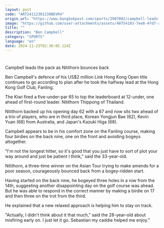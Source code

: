 ```yaml
---
layout: post
code: "ART24112301238BEVR4"
origin_url: "https://www.bangkokpost.com/sports/2907082/campbell-leads-the-pack-as-nitithorn-bounces-back"
image: "https://github.com/user-attachments/assets/40754193-7ee8-4fd7-a8e9-cf255f6727a5"
title: ""
description: "Ben Campbell"
category: "SPORTS"
language: "en"
date: 2024-11-23T02:30:05.124Z
---
```


# 

Campbell leads the pack as Nitithorn bounces back

Ben Campbell's defence of his US$2 million Link Hong Kong Open title continues to go according to plan after he took the halfway lead at the Hong Kong Golf Club, Fanling.

The Kiwi fired a five-under-par 65 to top the leaderboard at 12-under, one ahead of first-round leader. Nitithorn Thippong of Thailand.

Nitithorn backed up his opening day 62 with a 67 and now sits two ahead of a trio of players, who are in third place, Korean Yongjun Bae (62), Kevin Yuan (68) from Australia, and Japan's Kazuki Higa (68).

Campbell appears to be in his comfort zone on the Fanling course, making four birdies on the back nine, one on the front and avoiding bogeys altogether.

"I'm not the longest hitter, so it's good that you just have to sort of plot your way around and just be patient I think," said the 33-year-old.

Nitithorn, a three-time winner on the Asian Tour trying to make amends for a poor season, courageously bounced back from a bogey-ridden start.

Having started on the back nine, he bogeyed three holes in a row from the 14th, suggesting another disappointing day on the golf course was ahead. But he was able to respond in the correct manner by making a birdie on 17 and then three on the trot from the third.

He explained that a new relaxed approach is helping him to stay on track.

"Actually, I didn't think about it that much," said the 28-year-old about misfiring early on. I just let it go. Sebastian my caddie helped me enjoy."